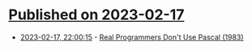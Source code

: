# [Published on 2023-02-17](index.md)

* [2023-02-17, 22:00:15](https://lobste.rs/s/2asefr/real_programmers_don_t_use_pascal_1983) - [Real Programmers Don't Use Pascal (1983)](http://www.pbm.com/~lindahl/real.programmers.html)
